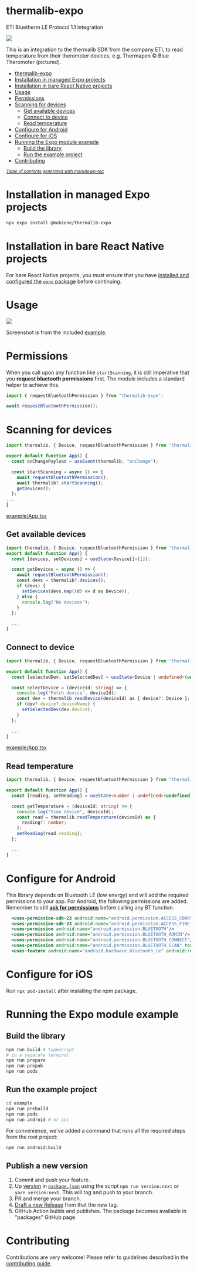 # thermalib-expo

ETI Bluetherm LE Protocol 1.1 integration

![](assets/20250107_121252_thermapen-blue-thermometer.jpg)

This is an integration to the thermalib SDK from the company ETI, to read temperature from their theromoter devices, e.g. Thermapen © Blue Theromoter (pictured).

- [thermalib-expo](#thermalib-expo)
- [Installation in managed Expo projects](#installation-in-managed-expo-projects)
- [Installation in bare React Native projects](#installation-in-bare-react-native-projects)
- [Usage](#usage)
- [Permissions](#permissions)
- [Scanning for devices](#scanning-for-devices)
  - [Get available devices](#get-available-devices)
  - [Connect to device](#connect-to-device)
  - [Read temperature](#read-temperature)
- [Configure for Android](#configure-for-android)
- [Configure for iOS](#configure-for-ios)
- [Running the Expo module example](#running-the-expo-module-example)
  - [Build the library](#build-the-library)
  - [Run the example project](#run-the-example-project)
- [Contributing](#contributing)

<small><i><a href='http://ecotrust-canada.github.io/markdown-toc/'>Table of contents generated with markdown-toc</a></i></small>

# Installation in managed Expo projects

```bash
npx expo install @mobione/thermalib-expo
```

# Installation in bare React Native projects

For bare React Native projects, you must ensure that you have [installed and configured the `expo` package](https://docs.expo.dev/bare/installing-expo-modules/) before continuing.

# Usage

![](assets/thermalib_example.jpg)

Screenshot is from the included [example](./example/App.tsx).

# Permissions

When you call upon any function like `startScanning`, it is still imperative that you **request bluetooth permissions** first. The module includes a standard helper to achieve this.

```typescript
import { requestBluetoothPermission } from "thermalib-expo";

await requestBluetoothPermission();
```

# Scanning for devices

```typescript
import thermalib, { Device, requestBluetoothPermission } from "thermalib-expo";

export default function App() {
  const onChangePayload = useEvent(thermalib, "onChange");

  const startScanning = async () => {
    await requestBluetoothPermission();
    await thermalib?.startScanning();
    getDevices();
  };
...
}
```

[example/App.tsx](./example/App.tsx)

## Get available devices

```typescript
import thermalib, { Device, requestBluetoothPermission } from "thermalib-expo";
export default function App() {
  const [devices, setDevices] = useState<Device[]>([]);

  const getDevices = async () => {
    await requestBluetoothPermission();
    const devs = thermalib?.devices();
    if (devs) {
      setDevices(devs.map((d) => d as Device));
    } else {
      console.log("No devices");
    }
  };

  ...
}
```

## Connect to device

```typescript
import thermalib, { Device, requestBluetoothPermission } from "thermalib-expo";

export default function App() {
  const [selectedDev, setSelectedDev] = useState<Device | undefined>(undefined);

  const selectDevice = (deviceId: string) => {
    console.log("Fetch device", deviceId);
    const dev = thermalib.readDevice(deviceId) as { device?: Device };
    if (dev?.device?.deviceName) {
      setSelectedDev(dev.device);
    }
  };

  ...
}
```

[example/App.tsx](./example/App.tsx)

## Read temperature

```typescript
import thermalib, { Device, requestBluetoothPermission } from "thermalib-expo";

export default function App() {
  const [reading, setReading] = useState<number | undefined>(undefined);

  const getTemperature = (deviceId: string) => {
    console.log("Scan device", deviceId);
    const read = thermalib.readTemperature(deviceId) as {
      reading?: number;
    };
    setReading(read.reading);
  };

  ...
}
```

# Configure for Android

This library depends on Bluetooth LE (low energy) and will add the required permissions to your app. For Android, the following permissions are added. Remember to still [**ask for permissions**](#permissions) before calling any BT function.

```xml
  <uses-permission-sdk-23 android:name="android.permission.ACCESS_COARSE_LOCATION"/>
  <uses-permission-sdk-23 android:name="android.permission.ACCESS_FINE_LOCATION"/>
  <uses-permission android:name="android.permission.BLUETOOTH"/>
  <uses-permission android:name="android.permission.BLUETOOTH_ADMIN"/>
  <uses-permission android:name="android.permission.BLUETOOTH_CONNECT"/>
  <uses-permission android:name="android.permission.BLUETOOTH_SCAN" tools:targetApi="31"/>
  <uses-feature android:name="android.hardware.bluetooth_le" android:required="true"/>
```

# Configure for iOS

Run `npx pod-install` after installing the npm package.

# Running the Expo module example

## Build the library

```bash
npm run build # typescript
# in a separate terminal
npm run prepare
npm run prepub
npm run pods
```

## Run the example project

```bash
cd example
npm run prebuild
npm run pods
npm run android # or ios

```

For convenience, we've added a command that runs all the required steps from the root project:

`npm run android:build`

## Publish a new version

1. Commit and push your feature.
2. Up [version](https://docs.npmjs.com/about-semantic-versioning) in [`package.json`](./package.json) using the script `npm run version:next` or `yarn version:next`. This will tag and push to your branch.
3. PR and merge your branch.
4. [Draft a new Release](https://github.com/MobiDevel/thermalib-expo/releases) from that the new tag.
5. GitHub Action builds and publishes. The package becomes available in "packages" GitHub page.

# Contributing

Contributions are very welcome! Please refer to guidelines described in the [contributing guide](https://github.com/expo/expo#contributing).
